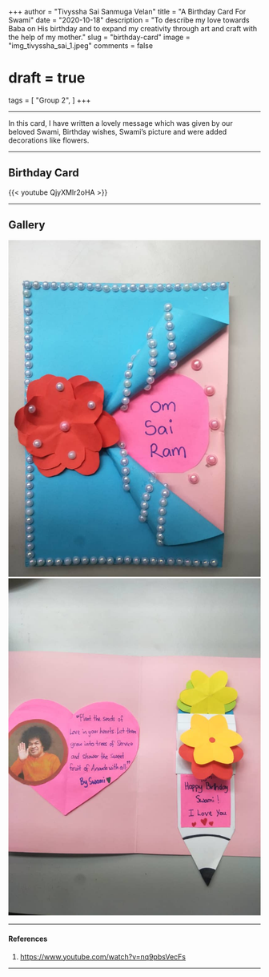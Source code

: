 +++
author = "Tivyssha Sai Sanmuga Velan"
title = "A Birthday Card For Swami"
date = "2020-10-18"
description = "To describe my love towards Baba on His birthday and to expand my creativity through art and craft with the help of my mother."
slug = "birthday-card"
image = "img_tivyssha_sai_1.jpeg"
comments = false
# draft = true
tags = [
    "Group 2",
]
+++

---

In this card, I have written a lovely message which was given by our beloved Swami, Birthday wishes, Swami’s picture and were added decorations like flowers. 

---

## Birthday Card

{{< youtube QjyXMlr2oHA >}}

---

## Gallery

![](img_tivyssha_sai_1.jpeg) ![](img_tivyssha_sai_2.jpeg)

---

#### References

1. https://www.youtube.com/watch?v=nq9pbsVecFs

---

